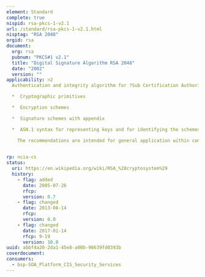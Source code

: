 ```yaml
---
element: Standard
complete: true
nispid: rsa-pkcs-1-v2.1
url: /standard/rsa-pkcs-1-v2.1.html
nisptag: "RSA 2048"
orgid: rsa
document:
  org: rsa
  pubnum: "PKCS#1 v2.1"
  title: "Digital Signature Algorithm RSA 2048"
  date: "2002"
  version: ""
applicability: >2
  Authentication and integrity algorithm for ?Sub Certification Authority and other PKI components (such as Key Recovery Agents)? as mandated by the interoperability protocol PCT for implementing digital signatures for a NATO Public Key Infrastructure (PKI) in the NATO messaging system. PKCS#1 v2.1 provides recommendations for the implementation of public-key cryptography based on the RSA algorithm, covering

  *  Cryptographic primitives

  *  Encryption schemes

  *  Signature schemes with appendix

  *  ASN.1 syntax for representing keys and for identifying the schemes

    The recommendations are intended for general application within computer and communications systems, and as such include a fair amount of flexibility. It is expected that application standards based on these specifications may include additional constraints. The recommendations are intended to be compatible with the standard IEEE-1363-2000 and draft standards currently being developed by the ANSI X9F1 and IEEE P1363 working groups.

  
rp: ncia-cs
status:
  uri: https://en.wikipedia.org/wiki/RSA_%28cryptosystem%29
  history: 
    - flag: added
      date: 2005-07-26
      rfcp: 
      version: 0.7
    - flag: changed
      date: 2013-08-14
      rfcp: 
      version: 8.0
    - flag: changed
      date: 2017-01-14
      rfcp: 9-19
      version: 10.0
uuid: abbf4a20-2da1-45e8-a00b-96639fd0393b
coverdocument:
consumers:
  - bsp-SOA_Platform_CIS_Security_Services
---
```

